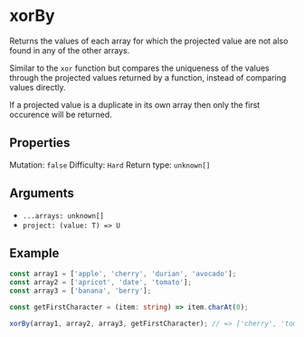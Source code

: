 # xorBy

Returns the values of each array for which the projected value are not also found in any of the other arrays.

Similar to the `xor` function but compares the uniqueness of the values through the projected values returned by a function, instead of comparing values directly.

If a projected value is a duplicate in its own array then only the first occurence will be returned.

## Properties

Mutation: `false`
Difficulty: `Hard`
Return type: `unknown[]`

## Arguments

- `...arrays: unknown[]`
- `project: (value: T) => U`

## Example

```typescript
const array1 = ['apple', 'cherry', 'durian', 'avocado'];
const array2 = ['apricot', 'date', 'tomato'];
const array3 = ['banana', 'berry'];

const getFirstCharacter = (item: string) => item.charAt(0);

xorBy(array1, array2, array3, getFirstCharacter); // => ['cherry', 'tomato', 'banana']
```
